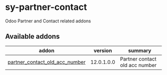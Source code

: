 # sy-partner-contact
Odoo Partner and Contact related addons

[//]: # (addons)

Available addons
----------------
addon | version | summary
--- | --- | ---
[partner_contact_old_acc_number](partner_contact_old_acc_number/) | 12.0.1.0.0 | Partner contact old acc number

[//]: # (end addons)
